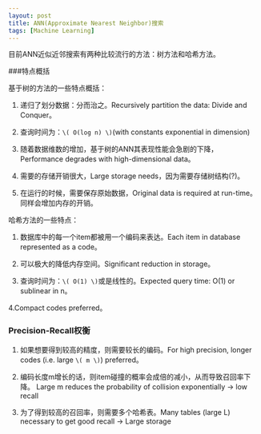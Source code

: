 ```yaml
---
layout: post
title: ANN(Approximate Nearest Neighbor)搜索
tags: [Machine Learning]
---
```


目前ANN近似近邻搜索有两种比较流行的方法：树方法和哈希方法。

###特点概括

基于树的方法的一些特点概括：

1. 递归了划分数据：分而治之。Recursively partition the data: Divide and Conquer。

2. 查询时间为：`\( O(log n) \)`(with constants exponential in dimension)

3. 随着数据维数的增加，基于树的ANN其表现性能会急剧的下降，Performance degrades with high-dimensional data。

4. 需要的存储开销很大，Large storage needs，因为需要存储树结构(?)。

5. 在运行的时候，需要保存原始数据，Original data is required at run-time。同样会增加内存的开销。

哈希方法的一些特点：

1. 数据库中的每一个item都被用一个编码来表达。Each item in database represented as a code。

2. 可以极大的降低内存空间。Significant reduction in storage。

3. 查询时间为：`\( O(1) \)`或是线性的。Expected query time: O(1) or sublinear in n。

4.Compact codes preferred。

### Precision-Recall权衡

1. 如果想要得到较高的精度，则需要较长的编码。For high precision, longer codes (i.e. large `\( m \)`) preferred。

2. 编码长度m增长的话，则item碰撞的概率会成倍的减小，从而导致召回率下降。 Large m reduces the probability of collision exponentially → low recall

3. 为了得到较高的召回率，则需要多个哈希表。Many tables (large L) necessary to get good recall → Large storage
